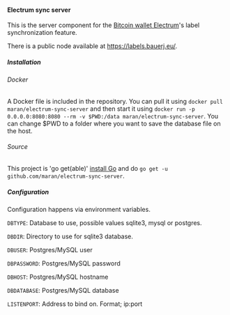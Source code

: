 #### Electrum sync server
This is the server component for the [Bitcoin wallet Electrum](http://electrum.org)'s label synchronization feature.

There is a public node available at https://labels.bauerj.eu/.

##### Installation

###### Docker
A Docker file is included in the repository. You can pull it using `docker pull maran/electrum-sync-server` and then start it using `docker run -p 0.0.0.0:8080:8080 --rm -v $PWD:/data maran/electrum-sync-server`. You can change $PWD to a folder where you want to save the database file on the host.

###### Source
This project is 'go get(able)' [install Go](http://golang.org/doc/install) and do `go get -u github.com/maran/electrum-sync-server`.

##### Configuration

Configuration happens via environment variables.

`DBTYPE`: Database to use, possible values sqlite3, mysql or postgres.

`DBDIR`: Directory to use for sqlite3 database.

`DBUSER`: Postgres/MySQL user

`DBPASSWORD`: Postgres/MySQL password

`DBHOST`: Postgres/MySQL hostname

`DBDATABASE`: Postgres/MySQL database

`LISTENPORT`: Address to bind on. Format; ip:port

